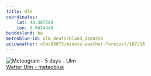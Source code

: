 ```yaml
---
title: Ulm
coordinates:
    lat: 48.387589
    lon: 9.9424448
bundesland: bw
meteoblue-id: ulm_deutschland_2820256
accuweather: ulm/89073/minute-weather-forecast/167216
---
```

<img src="//my.meteoblue.com/visimage/meteogram_web?look=KILOMETER_PER_HOUR%2CCELSIUS%2CMILLIMETER&apikey=5838a18e295d&temperature=C&windspeed=kmh&precipitationamount=mm&winddirection=3char&city=Ulm&iso2=de&lat=48.398399&lon=9.991550&asl=480&tz=Europe%2FBerlin&lang=de&sig=faccae463d6ac0ba084889e40056bac5" srcset="//my.meteoblue.com/visimage/meteogram_web_hd?look=KILOMETER_PER_HOUR%2CCELSIUS%2CMILLIMETER&apikey=5838a18e295d&temperature=C&windspeed=kmh&precipitationamount=mm&winddirection=3char&city=Ulm&iso2=de&lat=48.398399&lon=9.991550&asl=480&tz=Europe%2FBerlin&lang=de&sig=cb1bcf3809377a5a84a52273bf8c0153 1.4x" alt="Meteogram - 5 days - Ulm"><a href="https://www.meteoblue.com/de/wetter/woche/ulm_deutschland_2820256" target="_blank" style="display: block;">Wetter Ulm - meteoblue</a>